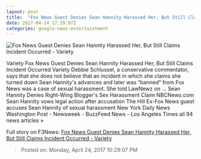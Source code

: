 ```yaml
---
layout: post
title:  "Fox News Guest Denies Sean Hannity Harassed Her, But Still Claims Incident Occurred - Variety"
date: 2017-04-24 17:29:07Z
categories: google-news-entertaintment
---
```


![Fox News Guest Denies Sean Hannity Harassed Her, But Still Claims Incident Occurred - Variety](http://pmcvariety.files.wordpress.com/2017/04/sean-hannity.jpg?w=1000&h=721&crop=1)

Variety Fox News Guest Denies Sean Hannity Harassed Her, But Still Claims Incident Occurred Variety Debbie Schlussel, a conservative commentator, says that she does not believe that an incident in which she claims she turned down Sean Hannity's advances and later was “banned” from Fox News was a case of sexual harassment. She told LawNewz on ... Sean Hannity Denies Right-Wing Blogger's Sex Harassment Claim NBCNews.com Sean Hannity vows legal action after accusation The Hill Ex-Fox News guest accuses Sean Hannity of sexual harassment New York Daily News Washington Post - Newsweek - BuzzFeed News - Los Angeles Times all 94 news articles »


Full story on F3News: [Fox News Guest Denies Sean Hannity Harassed Her, But Still Claims Incident Occurred - Variety](http://www.f3nws.com/n/nK4AYE)

> Posted on: Monday, April 24, 2017 10:29:07 PM
